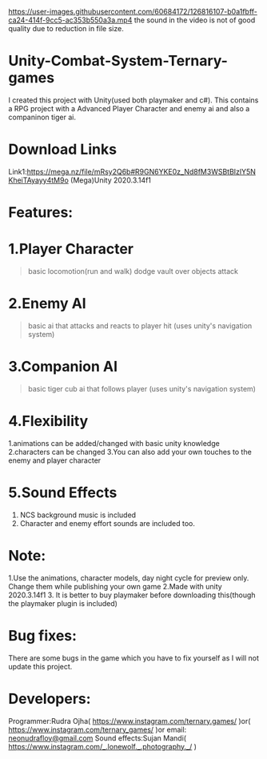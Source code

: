 https://user-images.githubusercontent.com/60684172/126816107-b0a1fbff-ca24-414f-9cc5-ac353b550a3a.mp4
the sound in the video is not of good quality due to reduction in file size.

# Unity-Combat-System-Ternary-games
I created this project with Unity(used both playmaker and c#). This contains a RPG project with a Advanced Player Character and enemy ai and also a companinon tiger ai.

# Download Links
Link1:https://mega.nz/file/mRsy2Q6b#R9GN6YKE0z_Nd8fM3WSBtBIzlY5NKheiTAyayy4tM9o  (Mega)Unity 2020.3.14f1

# Features:
# 1.Player Character
>basic locomotion(run and walk)
>dodge
>vault over objects
>attack

# 2.Enemy AI
> basic ai that attacks and reacts to player hit (uses unity's navigation system)

# 3.Companion AI
>basic tiger cub ai that follows player (uses unity's navigation system)

# 4.Flexibility
1.animations can be added/changed with basic unity knowledge
2.characters can be changed
3.You can also add your own touches to the enemy and player character 

# 5.Sound Effects
1. NCS background music is included
2. Character and enemy effort sounds are included too.

# Note:
1.Use the animations, character models, day night cycle for preview only. 
Change them while publishing your own game
2.Made with unity 2020.3.14f1
3. It is better to buy playmaker before downloading this(though the playmaker plugin is included)

# Bug fixes:
There are some bugs in the game which you have to fix yourself as I will not update this project.

# Developers:
Programmer:Rudra Ojha( https://www.instagram.com/ternary.games/ )or( https://www.instagram.com/ternary_games/ )or email: neonudrafloy@gmail.com
Sound effects:Sujan Mandi( https://www.instagram.com/_.lonewolf._.photography._/ )
